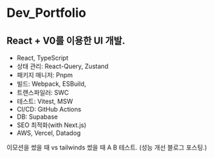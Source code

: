 # Dev_Portfolio

## React + V0를 이용한 UI 개발.

- React, TypeScript
- 상태 관리: React-Query, Zustand
- 패키지 매니저: Pnpm
- 빌드: Webpack, ESBuild, 
- 트랜스파일러: SWC
- 테스트: Vitest, MSW
- CI/CD: GitHub Actions
- DB: Supabase
- SEO 최적화(with Next.js)
- AWS, Vercel, Datadog

이모션을 썼을 때 vs tailwinds 썼을 때 A B 테스트.
(성능 개선 블로그 포스팅.)
